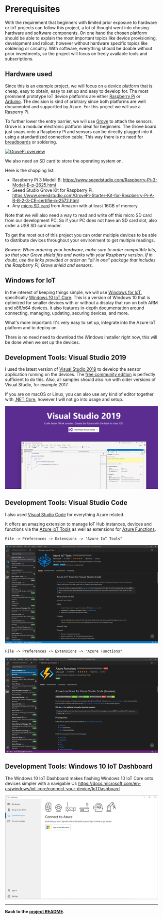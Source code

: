 # Prerequisites
With the requirement that beginners with limited prior exposure to hardware or IoT projects can follow this project, a lot of thought went into chosing hardware and software components. On one hand the chosen platform should be able to explain the most important topics like device provisioning, development and rollout, however without hardware specific topics like soldering or circuitry. With software, everything should be doable without prior investments, so the project will focus on freely available tools and subscriptions.


## Hardware used
Since this is an example project, we will focus on a device platform that is cheap, easy to obtain, easy to set up and easy to develop for. The most prominent prototype IoT device platforms are either [Raspberry Pi](https://www.raspberrypi.org/) or [Arduino](https://www.arduino.cc/). The decision is kind of arbitrary since both platforms are well documented and supportted by Azure. For this project we will use a Rasperry Pi.

To further lower the entry barrier, we will use [Grove](https://www.dexterindustries.com/grovepi/) to attach the sensors. Grove is a modular electronic platform ideal for beginners. The Grove board just snaps onto a Raspberry Pi and sensors can be directly plugged into it using a standardized connection cable. This way there is no need for [breadboards](https://en.wikipedia.org/wiki/Breadboard) or soldering.

[![GrovePi overview](https://img.youtube.com/vi/WnOJa4vlS3w/0.jpg)](https://www.youtube.com/watch?v=WnOJa4vlS3w)

We also need an SD card to store the operating system on.

Here is the shopping list:

* Raspberry Pi 3 Modell B: https://www.seeedstudio.com/Raspberry-Pi-3-Model-B-p-2625.html
* Seeed Studio Grove Kit for Raspberry Pi: https://www.seeedstudio.com/GrovePi-Starter-Kit-for-Raspberry-Pi-A-B-B-2-3-CE-certifie-p-2572.html
* Any [micro SD card](https://www.raspberrypi.org/documentation/installation/sd-cards.md) from Amazon with at least 16GB of memory

Note that we will also need a way to read and write off this micro SD card from our development PC. So if your PC does not have an SD card slot, also order a USB SD card reader.

To get the most out of this project you can order multiple devices to be able to distribute devices throughout your environment to get multiple readings.

*Beware: When ordering your hardware, make sure to order compatible kits, so that your Grove shield fits and works with your Raspberry version. If in doubt, use the links provided or order an "all in one" package that includes the Raspberry Pi, Grove shield and sensors.*


## Windows for IoT
In the interest of keeping things simple, we will use [Windows for IoT](https://developer.microsoft.com/en-us/windows/iot), specifically [Windows 10 IoT Core](https://docs.microsoft.com/en-us/windows/iot-core/windows-iot-core). This is a version of Windows 10 that is optimized for smaller devices with or without a display that run on both ARM and x86/x64 devices. It also features in-depth documentation around connecting, managing, updating, securing devices, and more.

What's more important: It's very easy to set up, integrate into the Azure IoT platform and to deploy on.

There is no need need to download the Windows installer right now, this will be done when we set up the devices.


## Development Tools: Visual Studio 2019
I used the latest version of [Visual Studio 2019](https://visualstudio.microsoft.com/) to develop the sensor application running on the devices. The [free community edition](https://visualstudio.microsoft.com/de/vs/community/) is perfectly sufficient to do this. Also, all samples should also run with older versions of Visual Studio, for example 2017.

If you are on macOS or Linux, you can also use any kind of editor together with [.NET Core](https://dotnet.microsoft.com/download/dotnet-core/3.1), however I will not go into usage and setup.

![Visual Studio 2019](assets/visual-studio-2019-screenshot.png)


## Development Tools: Visual Studio Code
I also used [Visual Studio Code](https://code.visualstudio.com/) for everything Azure related.

It offers an amazing extension to manage IoT Hub instances, devices and functions via the [Azure IoT Tools](https://github.com/Microsoft/vscode-azure-iot-tools) as well as extensions for [Azure Functions](https://github.com/Microsoft/vscode-azurefunctions).

```
File -> Preferences -> Extensions -> "Azure IoT Tools"
```

![Installing the Azure IoT Tools extension](assets/vscode-azure-iot-tools.png)

```
File -> Preferences -> Extensions -> "Azure Functions"
```

![Installing the Azure Functions extension](assets/vscode-azure-functions.png)


## Development Tools: Windows 10 IoT Dashboard
The Windows 10 IoT Dashboard makes flashing Windows 10 IoT Core onto devices simpler with a navigable UI: https://docs.microsoft.com/en-us/windows/iot-core/connect-your-device/IoTDashboard 

![Installing the IoT Dashboard](assets/iot-dashboard-connect-azure.png)

---

**Back to the [project README](../README.md).**